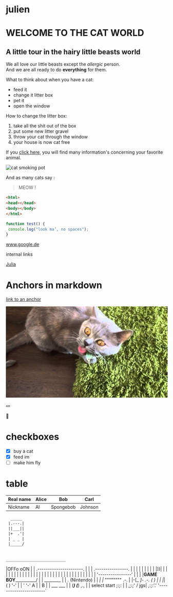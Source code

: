 # julien

# WELCOME TO THE CAT WORLD

## A little tour in the hairy little beasts world

We all love our little beasts except the _allergic_ person.  
And we are all ready to do **everything** for them.

What to think about when you have a cat:
* feed it
* change it litter box
* pet it
* open the window


How to change the litter box:
1. take all the shit out of the box
2. put some new litter gravel
3. throw your cat through the window
4. your house is now cat free


If you [click here](https://www.thesprucepets.com/is-marijuana-toxic-to-cats-555055), you will find many information's concerning your favorite animal.


![cat smoking pot](https://i.ytimg.com/vi/9o8JD9_OHgU/hqdefault.jpg)

And as many cats say : 
> MEOW !

```html
<html>
<head></head>
<body></body>
</html>
```


```javascript
function test() {
 console.log("look ma’, no spaces");
}
```
www.google.de


internal links

[Julia](../../../julia)

# Anchors in markdown

[link to an anchor](#anchors-in-markdown)

![image](images/maxresdefault.jpg "cat on a carpet")

:zzz:

:middle_finger:

# checkboxes

- [x] buy a cat
- [x] feed im
- [ ] make him fly

# table

| Real name | Alice | Bob | Carl |
| - | - | - | - |
| Nickname | Al | Spongebob | Johnson |



      _____
     |.---.|
     ||___||
     |+  .'|
     | _ _ |
     |_____/


    __________________________
   |OFFo oON                  |
   | .----------------------. |
   | |  .----------------.  | |
   | |  |                |  | |
   | |))|                |  | |
   | |  |                |  | |
   | |  |                |  | |
   | |  |                |  | |
   | |  |                |  | |
   | |  |                |  | |
   | |  '----------------'  | |
   | |__GAME BOY____________/ |
   |          ________        |
   |    .    (Nintendo)       |
   |  _| |_   """"""""   .-.  |
   |-[_   _]-       .-. (   ) |
   |   |_|         (   ) '-'  |
   |    '           '-'   A   |
   |                 B        |
   |          ___   ___       |
   |         (___) (___)  ,., |
   |        select start ;:;: |
   |                    ,;:;' /
jgs|                   ,:;:'.'
   '-----------------------`